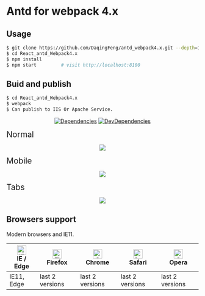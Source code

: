 # Antd for webpack 4.x

## Usage

```bash
$ git clone https://github.com/DaqingFeng/antd_webpack4.x.git --depth=1
$ cd React_antd_Webpack4.x
$ npm install
$ npm start         # visit http://localhost:8100
```  


## Buid and publish

```bash
$ cd React_antd_Webpack4.x
$ webpack 
$ Can publish to IIS Or Apache Service.
```  

<div align="center">
  
[![Dependencies](https://img.shields.io/david/ant-design/ant-design-pro.svg)](https://david-dm.org/ant-design/ant-design-pro)
[![DevDependencies](https://img.shields.io/david/dev/ant-design/ant-design-pro.svg)](https://david-dm.org/ant-design/ant-design-pro?type=dev)

<div align="left" style="font-size: 1.5em;">
 Normal  
</div>

![](https://raw.githubusercontent.com/DaqingFeng/antd_webpack4.x/master/.temp/screenshot/homePageEn.png)

<div align="left" style="font-size: 1.5em;">
 Mobile  
</div>

![](https://raw.githubusercontent.com/DaqingFeng/antd_webpack4.x/master/.temp/screenshot/mobile.png)

<div align="left" style="font-size: 1.5em;">
 Tabs  
</div>  

![](https://raw.githubusercontent.com/DaqingFeng/antd_webpack4.x/master/.temp/screenshot/tabPannel.png)

</div>


## Browsers support

Modern browsers and IE11.

| [<img src="https://raw.githubusercontent.com/alrra/browser-logos/master/src/edge/edge_48x48.png" alt="IE / Edge" width="24px" height="24px" />](http://godban.github.io/browsers-support-badges/)</br>IE / Edge | [<img src="https://raw.githubusercontent.com/alrra/browser-logos/master/src/firefox/firefox_48x48.png" alt="Firefox" width="24px" height="24px" />](http://godban.github.io/browsers-support-badges/)</br>Firefox | [<img src="https://raw.githubusercontent.com/alrra/browser-logos/master/src/chrome/chrome_48x48.png" alt="Chrome" width="24px" height="24px" />](http://godban.github.io/browsers-support-badges/)</br>Chrome | [<img src="https://raw.githubusercontent.com/alrra/browser-logos/master/src/safari/safari_48x48.png" alt="Safari" width="24px" height="24px" />](http://godban.github.io/browsers-support-badges/)</br>Safari | [<img src="https://raw.githubusercontent.com/alrra/browser-logos/master/src/opera/opera_48x48.png" alt="Opera" width="24px" height="24px" />](http://godban.github.io/browsers-support-badges/)</br>Opera |
| --------- | --------- | --------- | --------- | --------- |
| IE11, Edge| last 2 versions| last 2 versions| last 2 versions| last 2 versions


